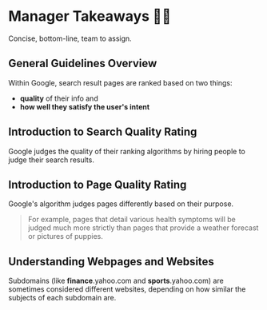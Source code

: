 # Manager Takeaways 💼📇

Concise, bottom-line, team to assign.

## General Guidelines Overview

Within Google, search result pages are ranked based on two things:

- **quality** of their info and
- **how well they satisfy the user's intent**

## Introduction to Search Quality Rating

Google judges the quality of their ranking algorithms by hiring people to judge their search results.

## Introduction to Page Quality Rating

Google's algorithm judges pages differently based on their purpose.

> For example, pages that detail various health symptoms will be judged much more strictly than pages that provide a weather forecast or pictures of puppies.

## Understanding Webpages and Websites

Subdomains (like **finance**.yahoo.com and **sports**.yahoo.com) are sometimes considered different websites, depending on how similar the subjects of each subdomain are.
